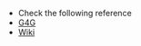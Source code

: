 * Check the following reference
* [G4G](http://www.geeksforgeeks.org/tail-recursion/)
* [Wiki](https://en.wikipedia.org/wiki/Tail_call)
